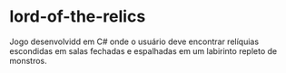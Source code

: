 # lord-of-the-relics

Jogo desenvolvidd em C# onde o usuário deve encontrar relíquias escondidas em salas fechadas e espalhadas em um labirinto repleto de monstros.
